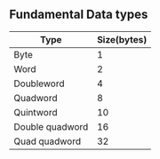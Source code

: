 ## Fundamental Data types

|Type|Size(bytes)|
|---|---|
|Byte|1|
|Word|2|
|Doubleword|4|
|Quadword|8|
|Quintword|10|
|Double quadword|16|
|Quad quadword|32|
